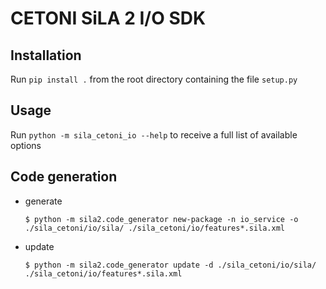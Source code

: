 # CETONI SiLA 2 I/O SDK
## Installation
Run `pip install .` from the root directory containing the file `setup.py`

## Usage
Run `python -m sila_cetoni_io --help` to receive a full list of available options

## Code generation
- generate
  ```console
  $ python -m sila2.code_generator new-package -n io_service -o ./sila_cetoni/io/sila/ ./sila_cetoni/io/features*.sila.xml
  ```
- update
  ```console
  $ python -m sila2.code_generator update -d ./sila_cetoni/io/sila/ ./sila_cetoni/io/features*.sila.xml
  ```
